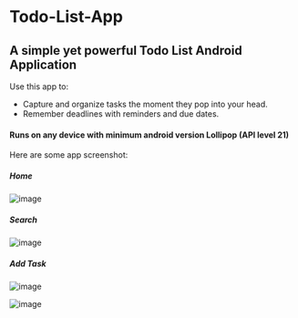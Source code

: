 # Todo-List-App
## A simple yet powerful Todo List Android Application

Use this app to:
* Capture and organize tasks the moment they pop into your head.
* Remember deadlines with reminders and due dates.

#### Runs on any device with minimum android version Lollipop (API level 21) ####

Here are some app screenshot:

##### Home #####
![image](https://github.com/Souptik-Coder/Todo-List-App/blob/feature/Screenshot/device-2021-06-30-163147.png)

##### Search #####
![image](https://github.com/Souptik-Coder/Todo-List-App/blob/feature/Screenshot/device-2021-06-30-163409.png)

##### Add Task #####
![image](https://github.com/Souptik-Coder/Todo-List-App/blob/feature/Screenshot/device-2021-06-30-162223.png)


![image](https://github.com/Souptik-Coder/Todo-List-App/blob/feature/Screenshot/device-2021-06-30-162542.png)
